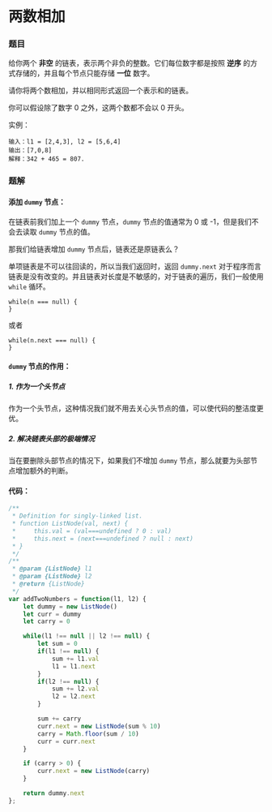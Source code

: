 # 两数相加

### 题目

给你两个 **非空** 的链表，表示两个非负的整数。它们每位数字都是按照 **逆序** 的方式存储的，并且每个节点只能存储 **一位** 数字。

请你将两个数相加，并以相同形式返回一个表示和的链表。

你可以假设除了数字 0 之外，这两个数都不会以 0 开头。

实例：

```
输入：l1 = [2,4,3], l2 = [5,6,4]
输出：[7,0,8]
解释：342 + 465 = 807.
```

### 题解

#### 添加 `dummy` 节点：

在链表前我们加上一个 `dummy` 节点，`dummy` 节点的值通常为 0 或 -1，但是我们不会去读取 `dummy` 节点的值。

那我们给链表增加 `dummy` 节点后，链表还是原链表么？

单项链表是不可以往回读的，所以当我们返回时，返回 `dummy.next` 对于程序而言链表是没有改变的。并且链表对长度是不敏感的，对于链表的遍历，我们一般使用 `while` 循环。

```
while(n === null) {
}
```

或者

```
while(n.next === null) {
}
```

#### `dummy` 节点的作用：

##### 1. 作为一个头节点

作为一个头节点，这种情况我们就不用去关心头节点的值，可以使代码的整洁度更优。

##### 2. 解决链表头部的极端情况

当在要删除头部节点的情况下，如果我们不增加 `dummy` 节点，那么就要为头部节点增加额外的判断。

#### 代码：

```javascript
/**
 * Definition for singly-linked list.
 * function ListNode(val, next) {
 *     this.val = (val===undefined ? 0 : val)
 *     this.next = (next===undefined ? null : next)
 * }
 */
/**
 * @param {ListNode} l1
 * @param {ListNode} l2
 * @return {ListNode}
 */
var addTwoNumbers = function(l1, l2) {
    let dummy = new ListNode()
    let curr = dummy
    let carry = 0

    while(l1 !== null || l2 !== null) {
        let sum = 0
        if(l1 !== null) {
            sum += l1.val
            l1 = l1.next
        }
        if(l2 !== null) {
            sum += l2.val
            l2 = l2.next
        }

        sum += carry
        curr.next = new ListNode(sum % 10)
        carry = Math.floor(sum / 10)
        curr = curr.next
    }

    if (carry > 0) {
        curr.next = new ListNode(carry)
    }

    return dummy.next
};
```





